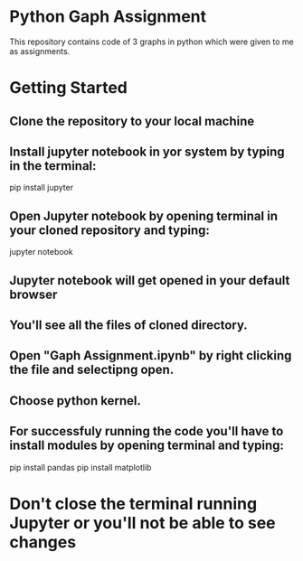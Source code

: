 # Python Gaph Assignment
This repository contains code of 3 graphs in python which were given to me as assignments.

# Getting Started

## Clone the repository to your local machine

## Install jupyter notebook in yor system by typing in the terminal:
pip install jupyter

## Open Jupyter notebook by opening terminal in your cloned repository and typing:
jupyter notebook

## Jupyter notebook will get opened in your default browser 

## You'll see all the files of cloned directory. 

## Open "Gaph Assignment.ipynb" by right clicking the file and selectipng open.

## Choose python kernel.

## For successfuly running the code you'll have to install modules by opening terminal and typing:
pip install pandas
pip install matplotlib

# Don't close the terminal running Jupyter or you'll not be able to see changes